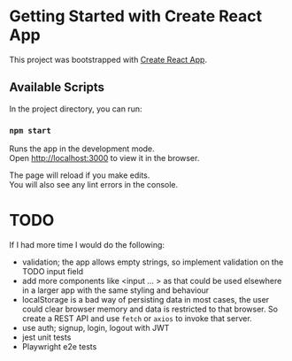 # Getting Started with Create React App

This project was bootstrapped with [Create React App](https://github.com/facebook/create-react-app).

## Available Scripts

In the project directory, you can run:

### `npm start`

Runs the app in the development mode.\
Open [http://localhost:3000](http://localhost:3000) to view it in the browser.

The page will reload if you make edits.\
You will also see any lint errors in the console.

# TODO

If I had more time I would do the following:

- validation; the app allows empty strings, so implement validation on the TODO input field
- add more components like <input ... > as that could be used elsewhere in a larger app with the same styling and behaviour
- localStorage is a bad way of persisting data in most cases, the user could clear browser memory and data is restricted to that browser. So create a REST API and use `fetch` or `axios` to invoke that server.
- use auth; signup, login, logout with JWT
- jest unit tests
- Playwright e2e tests
